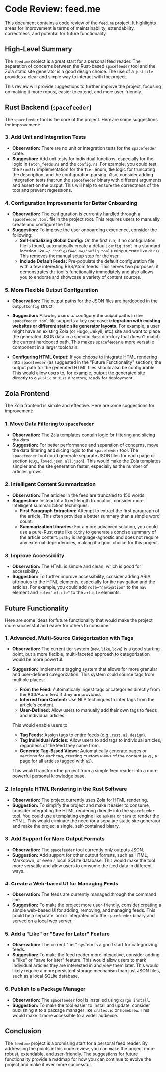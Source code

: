 # Code Review: feed.me

This document contains a code review of the `feed.me` project. It highlights areas for improvement in terms of maintainability, extendability, correctness, and potential for future functionality.

## High-Level Summary

The `feed.me` project is a great start for a personal feed reader. The separation of concerns between the Rust-based `spacefeeder` tool and the Zola static site generator is a good design choice. The use of a `justfile` provides a clear and simple way to interact with the project.

This review will provide suggestions to further improve the project, focusing on making it more robust, easier to extend, and more user-friendly.

## Rust Backend (`spacefeeder`)

The `spacefeeder` tool is the core of the project. Here are some suggestions for improvement:



### 3. **Add Unit and Integration Tests**

*   **Observation:** There are no unit or integration tests for the `spacefeeder` crate.
*   **Suggestion:** Add unit tests for individual functions, especially for the logic in `fetch_feeds.rs` and the `config.rs`. For example, you could test the `FromStr` implementation for the `Tier` enum, the logic for truncating the description, and the configuration parsing. Also, consider adding integration tests that run the `spacefeeder` binary with different arguments and assert on the output. This will help to ensure the correctness of the tool and prevent regressions.

### 4. **Configuration Improvements for Better Onboarding**

*   **Observation:** The configuration is currently handled through a `spacefeeder.toml` file in the project root. This requires users to manually create and configure the file.
*   **Suggestion:** To improve the user onboarding experience, consider the following:
    *   **Self-Initializing Global Config:** On the first run, if no configuration file is found, automatically create a default `config.toml` in a standard location like `~/.config/feed.me/config.toml` (using a crate like `dirs`). This removes the manual setup step for the user.
    *   **Include Default Feeds:** Pre-populate the default configuration file with a few interesting RSS/Atom feeds. This serves two purposes: it demonstrates the tool's functionality immediately and also allows you to endorse and showcase a variety of content sources.

### 5. **More Flexible Output Configuration**

*   **Observation:** The output paths for the JSON files are hardcoded in the `OutputConfig` struct.
*   **Suggestion:** Allowing users to configure the output paths in the `spacefeeder.toml` file supports a key use case: **integration with existing websites or different static site generator layouts.** For example, a user might have an existing Zola (or Hugo, Jekyll, etc.) site and want to place the generated JSON data in a specific `data` directory that doesn't match the current hardcoded path. This makes `spacefeeder` a more versatile component in a larger toolchain.

*   **Configuring HTML Output:** If you choose to integrate HTML rendering into `spacefeeder` (as suggested in the "Future Functionality" section), the output path for the generated HTML files should also be configurable. This would allow users to, for example, output the generated site directly to a `public` or `dist` directory, ready for deployment.

## Zola Frontend

The Zola frontend is simple and effective. Here are some suggestions for improvement:

### 1. **Move Data Filtering to `spacefeeder`**

*   **Observation:** The Zola templates contain logic for filtering and slicing the data.
*   **Suggestion:** For better performance and separation of concerns, move the data filtering and slicing logic to the `spacefeeder` tool. The `spacefeeder` tool could generate separate JSON files for each page or section (e.g., `loved.json`, `all.json`). This would make the Zola templates simpler and the site generation faster, especially as the number of articles grows.

### 2. **Intelligent Content Summarization**

*   **Observation:** The articles in the feed are truncated to 150 words.
*   **Suggestion:** Instead of a fixed-length truncation, consider more intelligent summarization techniques:
    *   **First Paragraph Extraction:** Attempt to extract the first paragraph of the article. This often provides a better summary than a simple word count.
    *   **Summarization Libraries:** For a more advanced solution, you could use a pure-Rust crate like `pithy` to generate a concise summary of the article content. `pithy` is language-agnostic and does not require any external dependencies, making it a good choice for this project.

### 3. **Improve Accessibility**

*   **Observation:** The HTML is simple and clean, which is good for accessibility.
*   **Suggestion:** To further improve accessibility, consider adding ARIA attributes to the HTML elements, especially for the navigation and the articles. For example, you could add `role="navigation"` to the `nav` element and `role="article"` to the `article` elements.

## Future Functionality

Here are some ideas for future functionality that would make the project more successful and easier for others to consume:

### 1. **Advanced, Multi-Source Categorization with Tags**

*   **Observation:** The current tier system (`new`, `like`, `love`) is a good starting point, but a more flexible, multi-faceted approach to categorization would be more powerful.
*   **Suggestion:** Implement a tagging system that allows for more granular and user-defined categorization. This system could source tags from multiple places:
    *   **From the Feed:** Automatically ingest tags or categories directly from the RSS/Atom feed if they are provided.
    *   **Inferred from Content:** Use NLP techniques to infer tags from the article's content.
    *   **User-Defined:** Allow users to manually add their own tags to feeds and individual articles.

    This would enable users to:
    *   **Tag Feeds:** Assign tags to entire feeds (e.g., `rust`, `ai`, `design`).
    *   **Tag Individual Articles:** Allow users to add tags to individual articles, regardless of the feed they came from.
    *   **Generate Tag-Based Views:** Automatically generate pages or sections for each tag, creating custom views of the content (e.g., a page for all articles tagged with `ai`).

    This would transform the project from a simple feed reader into a more powerful personal knowledge base.

### 2. **Integrate HTML Rendering in the Rust Software**

*   **Observation:** The project currently uses Zola for HTML rendering.
*   **Suggestion:** To simplify the project and make it easier to consume, consider integrating the HTML rendering directly into the `spacefeeder` tool. You could use a templating engine like `askama` or `tera` to render the HTML. This would eliminate the need for a separate static site generator and make the project a single, self-contained binary.

### 3. **Add Support for More Output Formats**

*   **Observation:** The `spacefeeder` tool currently only outputs JSON.
*   **Suggestion:** Add support for other output formats, such as HTML, Markdown, or even a local SQLite database. This would make the tool more versatile and allow users to consume the feed data in different ways.

### 4. **Create a Web-based UI for Managing Feeds**

*   **Observation:** The feeds are currently managed through the command line.
*   **Suggestion:** To make the project more user-friendly, consider creating a simple web-based UI for adding, removing, and managing feeds. This could be a separate tool or integrated into the `spacefeeder` binary and served on a local web server.

### 5. **Add a "Like" or "Save for Later" Feature**

*   **Observation:** The current "tier" system is a good start for categorizing feeds.
*   **Suggestion:** To make the feed reader more interactive, consider adding a "like" or "save for later" feature. This would allow users to mark individual articles they are interested in and view them later. This would likely require a more persistent storage mechanism than just JSON files, such as a local SQLite database.

### 6. **Publish to a Package Manager**

*   **Observation:** The `spacefeeder` tool is installed using `cargo install`.
*   **Suggestion:** To make the tool easier to install and update, consider publishing it to a package manager like `crates.io` or `homebrew`. This would make it more accessible to a wider audience.

## Conclusion

The `feed.me` project is a promising start for a personal feed reader. By addressing the points in this code review, you can make the project more robust, extendable, and user-friendly. The suggestions for future functionality provide a roadmap for how you can continue to evolve the project and make it even more successful.
